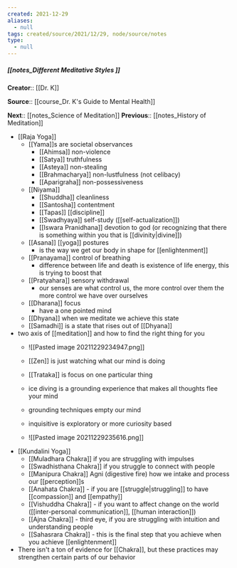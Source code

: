 ```yaml
---
created: 2021-12-29 
aliases:
  - null
tags: created/source/2021/12/29, node/source/notes
type:
  - null 
---
```


##### [[notes_Different Meditative Styles ]]
**Creator**:: [[Dr. K]]
 
**Source**:: [[course_Dr. K's Guide to Mental Health]]


**Next**:: [[notes_Science of Meditation]]
**Previous**:: [[notes_History of Meditation]]



- [[Raja Yoga]]
	- [[Yama]]s are societal observances
		- [[Ahimsa]] non-violence
		- [[Satya]] truthfulness
		- [[Asteya]] non-stealing
		- [[Brahmacharya]] non-lustfulness (not celibacy)
		- [[Aparigraha]] non-possessiveness
	- [[Niyama]] 
		- [[Shuddha]] cleanliness
		- [[Santosha]] contentment
		- [[Tapas]] [[discipline]]
		- [[Swadhyaya]] self-study ([[self-actualization]])
		- [[Iswara Pranidhana]] devotion to god (or recognizing that there is something within you that is [[divinity|divine]])
	- [[Asana]] [[yoga]] postures 
		 - is the way we get our body in shape for [[enlightenment]]
	- [[Pranayama]] control of breathing
		- difference between life and death is existence of life energy, this is trying to boost that 
	- [[Pratyahara]] sensory withdrawal
		- our senses are what control us, the more control over them the more control we have over ourselves
	- [[Dharana]] focus
		- have a one pointed mind
	- [[Dhyana]] when we meditate we achieve this state
	- [[Samadhi]] is a state that rises out of [[Dhyana]]
- two axis of [[meditation]] and how to find the right thing for you
	- ![[Pasted image 20211229234947.png]]
	- [[Zen]] is just watching what our mind is doing
	- [[Trataka]] is focus on one particular thing
	- ice diving is a grounding experience that makes all thoughts flee your mind
	- grounding techniques empty our mind
	- inquisitive is exploratory or more curiosity based

	- ![[Pasted image 20211229235616.png]]
- [[Kundalini Yoga]]
	- [[Muladhara Chakra]] if you are struggling with impulses
	- [[Swadhisthana Chakra]] if you struggle to connect with people
	- [[Manipura Chakra]] Agni (digestive fire) how we intake and process our [[perception]]s
	- [[Anahata Chakra]] - if you are [[struggle|struggling]] to have [[compassion]] and [[empathy]]
	- [[Vishuddha Chakra]] - if you want to affect change on the world ([[inter-personal communication]], [[human interaction]])
	- [[Ajna Chakra]] - third eye, if you are struggling with intuition and understanding people
	- [[Sahasrara Chakra]] - this is the final step that you achieve when you achieve [[enlightenment]]
- There isn't a ton of evidence for [[Chakra]], but these practices may strengthen certain parts of our behavior 